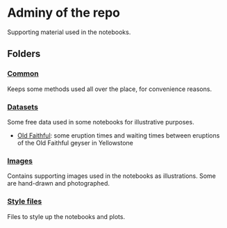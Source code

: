# Adminy of the repo

Supporting material used in the notebooks.

## Folders

### [Common](common/)

Keeps some methods used all over the place, for convenience reasons.

### [Datasets](http://nbviewer.jupyter.org/github/martinapugliese/tales-science-data/tree/master/datasets/)

Some free data used in some notebooks for illustrative purposes.

* [Old Faithful](http://www.stat.cmu.edu/%7Elarry/all-of-statistics/=data/faithful.dat): some eruption times and waiting times between eruptions of the Old Faithful geyser in Yellowstone

### [Images](imgs/)

Contains supporting images used in the notebooks as illustrations. Some are hand-drawn and photographed. 

### [Style files](style-files/)

Files to style up the notebooks and plots.

